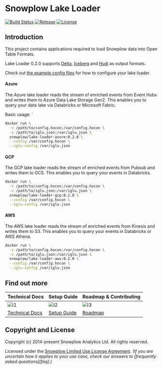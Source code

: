 # Snowplow Lake Loader

[![Build Status][build-image]][build]
[![Release][release-image]][releases]
[![License][license-image]][license]

## Introduction

This project contains applications required to load Snowplow data into Open Table Formats.

Lake Loader 0.2.0 supports [Delta](https://docs.delta.io/latest/index.html), [Iceberg](https://iceberg.apache.org/docs/latest/) and [Hudi](https://hudi.apache.org/docs/overview/) as output formats.

Check out [the example config files](./config) for how to configure your lake loader.

#### Azure

The Azure lake loader reads the stream of enriched events from Event Hubs and writes them to Azure Data Lake Storage Gen2.  This enables you to query your data lake via Databricks or Microsoft Fabric.

Basic usage:
`
```bash
docker run \
  -v /path/to/config.hocon:/var/config.hocon \
  -v /path/to/iglu.json:/var/iglu.json \
  snowplow/lake-loader-azure:0.2.0 \
  --config /var/config.hocon \
  --iglu-config /var/iglu.json
```

#### GCP

The GCP lake loader reads the stream of enriched events from Pubsub and writes them to GCS.  This enables you to query your events in Databricks.

```bash
docker run \
  -v /path/to/config.hocon:/var/config.hocon \
  -v /path/to/iglu.json:/var/iglu.json \
  snowplow/lake-loader-gcp:0.2.0 \
  --config /var/config.hocon \
  --iglu-config /var/iglu.json
```

#### AWS

The AWS lake loader reads the stream of enriched events from Kinesis and writes them to S3.  This enables you to query your events in Databricks or AWS Athena.

```bash
docker run \
  -v /path/to/config.hocon:/var/config.hocon \
  -v /path/to/iglu.json:/var/iglu.json \
  snowplow/lake-loader-aws:0.2.0 \
  --config /var/config.hocon \
  --iglu-config /var/iglu.json
```

## Find out more

| Technical Docs             | Setup Guide          | Roadmap & Contributing |
|----------------------------|----------------------|------------------------|
| ![i1][techdocs-image]      | ![i2][setup-image]   | ![i3][roadmap-image]   |
| [Technical Docs][techdocs] | [Setup Guide][setup] | [Roadmap][roadmap]     |



## Copyright and License

Copyright (c) 2014-present Snowplow Analytics Ltd. All rights reserved.

Licensed under the [Snowplow Limited Use License Agreement][license]. _(If you are uncertain how it applies to your use case, check our answers to [frequently asked questions][faq].)_

[techdocs-image]: https://d3i6fms1cm1j0i.cloudfront.net/github/images/techdocs.png
[setup-image]: https://d3i6fms1cm1j0i.cloudfront.net/github/images/setup.png
[roadmap-image]: https://d3i6fms1cm1j0i.cloudfront.net/github/images/roadmap.png
[setup]: https://docs.snowplow.io/docs/getting-started-on-snowplow-open-source/
<!-- TODO: update link when docs site has a lake loader page: -->
[techdocs]: https://docs.snowplow.io/docs/pipeline-components-and-applications/loaders-storage-targets/
[roadmap]: https://github.com/snowplow/snowplow/projects/7

[build-image]: https://github.com/snowplow-incubator/snowplow-lake-loader/workflows/CI/badge.svg
[build]: https://github.com/snowplow-incubator/snowplow-lake-loader/actions/workflows/ci.yml

[release-image]: https://img.shields.io/badge/release-0.2.0-blue.svg?style=flat
[releases]: https://github.com/snowplow-incubator/snowplow-lake-loader/releases

[license]: https://docs.snowplow.io/limited-use-license-1.0
[license-image]: https://img.shields.io/badge/license-Snowplow--Limited--Use-blue.svg?style=flat
